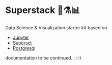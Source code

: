# Superstack 💪⚗️📊
Data Science &amp; Visualization starter kit based on
- [Jupyter](https://github.com/jupyter/docker-stacks/tree/master/scipy-notebook)
- [Superset](https://github.com/tylerFowler/docker-superset)
- [Postgresql](https://hub.docker.com/_/postgres/)

documentation to be continued... :-)
